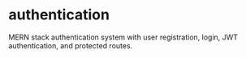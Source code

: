 # authentication
MERN stack authentication system with user registration, login, JWT authentication, and protected routes.
